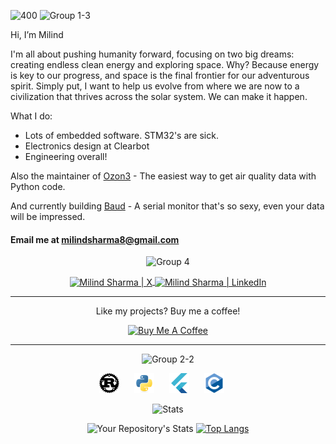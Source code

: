 ![400](https://user-images.githubusercontent.com/68847270/159566400-d41a83ae-be7f-49a4-8cab-e21287be0ebf.gif)
![Group 1-3](https://user-images.githubusercontent.com/68847270/159576309-04e1776c-f7a6-407e-b70b-2061266619dd.svg)


Hi, I’m Milind

I'm all about pushing humanity forward, focusing on two big dreams: creating endless clean energy and exploring space. Why? Because energy is key to our progress, and space is the final frontier for our adventurous spirit.
Simply put, I want to help us evolve from where we are now to a civilization that thrives across the solar system. We can make it happen.

What I do:
- Lots of embedded software. STM32's are sick.
- Electronics design at Clearbot
- Engineering overall!


Also the maintainer of [Ozon3](https://github.com/Ozon3Org/Ozon3) - The easiest way to get air quality data with Python code.

And currently building [Baud](https://github.com/Milind220/Baud) - A serial monitor that's so sexy, even your data will be impressed.

<!-- #### Check out my work and projects at www.milindsharma.work    -->

#### Email me at milindsharma8@gmail.com


<div align=center
     
![Group 4](https://user-images.githubusercontent.com/68847270/160178623-b078f366-5799-47a7-882b-9f7c66aa76c9.svg)

<a href="https://twitter.com/milindS_">
  <img align=center alt="Milind Sharma | X" width="40px"
src="https://github.com/dheereshagrwal/colored-icons/blob/master/public/icons/x/x.svg" />
</a>
<a href="https://www.linkedin.com/in/milindsharma8/">
  <img align=center alt="Milind Sharma | LinkedIn" width="40px" src="https://github.com/gauravghongde/social-icons/blob/master/SVG/Color/LinkedIN.svg" />
</a>
</div>

---

<div align=center

Like my projects? Buy me a coffee!

<a href="https://www.buymeacoffee.com/MilindSharma" target="_blank"><img src="https://cdn.buymeacoffee.com/buttons/v2/default-red.png" alt="Buy Me A Coffee" width="150" ></a>

</div>

---


<div align=center

![Group 2-2](https://user-images.githubusercontent.com/68847270/160178836-a22cf236-2874-40ba-9e6c-ba6b090a5988.svg)

<img align="center" alt="Rust" width="32px" src="https://github.com/devicons/devicon/blob/v2.15.1/icons/rust/rust-plain.svg" style="padding-right:20px;"/>     
<img align="center" alt="Python" width="32px" src="https://github.com/devicons/devicon/blob/v2.15.1/icons/python/python-original.svg" style="padding-right:20px;"/>
<img align="center" alt="Flutter" width="32px" src="https://github.com/devicons/devicon/blob/v2.15.1/icons/flutter/flutter-original.svg"  style="padding-right:20px;"/>
<img align="center" alt="C" width="32px" src="https://github.com/devicons/devicon/blob/v2.15.1/icons/c/c-original.svg" style="padding-right:20px;"/>
<br />
<br />
  
</div>

<div align=center
     
![Stats](https://user-images.githubusercontent.com/68847270/160179235-6bc21305-126f-4010-b9bf-f14297d80a3f.svg)


![Your Repository's Stats](https://github-readme-stats-git-masterrstaa-rickstaa.vercel.app/api?username=Milind220&show_icons=true&theme=radical)
[![Top Langs](https://github-readme-stats.vercel.app/api/top-langs/?username=Milind220&theme=radical&hide=jupyter%20notebook,html&langs_count=4)](https://github.com/Milind220/README)
                  
</div>
